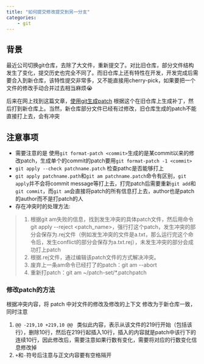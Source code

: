 ```yaml
---
title: "如何提交修改提交到另一分支"
categories:
    - git
---
```

## 背景
最近公司切换git仓库，去除了大文件，重新提交了。对比旧仓库，部分文件结构发生了变化，提交历史也完全不同了。而旧仓库上还有特性在开发，开发完成后需要合入到新仓库，该特性提交非常多，又不能直接用cherry-pick，如果要把一个文件的修改手动合并过去相当麻烦:sob:

后来在网上找到这篇文章，[使用git生成patch](https://www.cnblogs.com/ArsenalfanInECNU/p/8931377.html)
根据这个在旧仓库上生成补丁，然后打到新仓库上。当然，新仓库部分文件已经有过修改，旧仓库生成的patch不能直接打上去，会有冲突

## 注意事项

* 需要注意的是 使用```git format-patch <commit>```生成的是某commit以来的修改patch，生成单个的commit的patch要用```git format-patch -1 <commit>```
* ```git apply --check patchname.patch``` 检查pathc是否能够打上
* ```git apply patchname.path```和```git am patchname.patch```命令有区别，```git apply```并不会将commit message等打上去，打完patch后需要重新```git add```和```git commit```，而```git am```会直接将patch的所有信息打上去，author也是patch的author而不是打patch的人
* 存在冲突时的处理方法:
>1. 根据git am失败的信息，找到发生冲突的具体patch文件，然后用命令git apply --reject <patch_name>，强行打这个patch，发生冲突的部分会保存为.rej文件（例如发生冲突的文件是a.txt，那么运行完这个命令后，发生conflict的部分会保存为a.txt.rej），未发生冲突的部分会成功打上patch
>2. 根据.rej文件，通过编辑该patch文件的方式解决冲突。
>3. 废弃上一条am命令已经打了的patch：git am --abort
>4. 重新打patch：git am ~/patch-set/*.patchpatch

### 修改patch的方法
根据冲突内容，将 patch 中对文件的修改及修改的上下文 修改为于新仓库一致，同时注意
1. ```@@ -219,10 +219,10 @@ ``` 类似此内容，表示从该文件的219行开始（包括该行），删除10行，然后在219行起插入10行，插入的内容就是patch中该行下的连续10行，因此修改后，需要注意如果行数有变化，需要将对应的行数变化信息修改掉
2. `+`和`-`符号后注意与正文内容要有空格隔开
